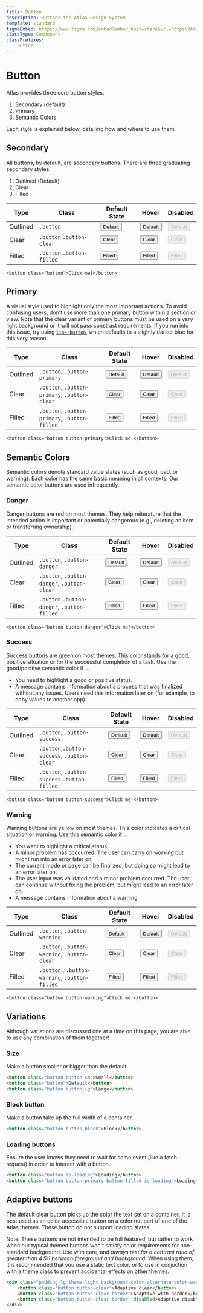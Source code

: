 ```yaml
---
title: Button
description: Buttons the Atlas Design System
template: standard
figmaEmbed: https://www.figma.com/embed?embed_host=share&url=https%3A%2F%2Fwww.figma.com%2Fproto%2FMCSf9XuplN2zG0sCcqJJyq%2F%25F0%259F%259A%25A7-Buttons%3Fpage-id%3D205%253A610%26node-id%3D364%253A852%26viewport%3D1342%252C2000%252C0.5%26scaling%3Dmin-zoom
classType: Component
classPrefixes:
  - button
---
```


# Button

Atlas provides three core button styles.

1. Secondary (default)
2. Primary
3. Semantic Colors

Each style is explained below, detailing how and where to use them.

## Secondary

All buttons, by default, are secondary buttons. There are three graduating secondary styles.

1. Outlined (Default)
2. Clear
3. Filled

| Type     | Class                      | Default State                                        | Hover                                                           | Disabled                                                                 |
| -------- | -------------------------- | ---------------------------------------------------- | --------------------------------------------------------------- | ------------------------------------------------------------------------ |
| Outlined | `.button`                  | <button class="button">Default</button>              | <button class="button is-hovered">Default</button>              | <button class="button" disabled>Default</button>                         |
| Clear    | `.button` `.button-clear`  | <button class="button button-clear">Clear</button>   | <button class="button button-clear is-hovered">Clear</button>   | <button class="button button-clear is-hovered" disabled>Clear</button>   |
| Filled   | `.button` `.button-filled` | <button class="button button-filled">Filled</button> | <button class="button button-filled is-hovered">Filled</button> | <button class="button button-filled is-hovered" disabled>Filled</button> |

```abut-html
<button class="button">Click me!</button>
```

## Primary

A visual style used to highlight only the most important actions. To avoid confusing users, don't use more than one primary button within a section or view. Note that the clear variant of primary buttons must be used on a very light background or it will not pass constrast requirements. If you run into this issue, try using [`link-button`](~/src/components/link-button.md), which defaults to a slightly darker blue for this very reason.

| Type     | Class                                          | Default State                                                       | Hover                                                                          | Disabled                                                                     |
| -------- | ---------------------------------------------- | ------------------------------------------------------------------- | ------------------------------------------------------------------------------ | ---------------------------------------------------------------------------- |
| Outlined | `.button`, `.button-primary`                   | <button class="button button-primary">Default</button>              | <button class="button button-primary is-hovered">Default</button>              | <button class="button button-primary" disabled>Default</button>              |
| Clear    | `.button`, `.button-primary`, `.button-clear`  | <button class="button button-primary button-clear">Clear</button>   | <button class="button button-primary button-clear is-hovered">Clear</button>   | <button class="button button-primary button-clear" disabled>Clear</button>   |
| Filled   | `.button`, `.button-primary`, `.button-filled` | <button class="button button-primary button-filled">Filled</button> | <button class="button button-primary button-filled is-hovered">Filled</button> | <button class="button button-primary button-filled" disabled>Filled</button> |

```abut-html
<button class="button button-primary">Click me!</button>
```

## Semantic Colors

Semantic colors denote standard value states (such as good, bad, or warning). Each color has the same basic meaning in all contexts. Our semantic color buttons are used infrequently.

### Danger

Danger buttons are red on most themes. They help reiterature that the intended action is important or potentially dangerous (e.g., deleting an item or transferring ownership).

| Type     | Class                                        | Default State                                                      | Hover                                                                         | Disabled                                                                    |
| -------- | -------------------------------------------- | ------------------------------------------------------------------ | ----------------------------------------------------------------------------- | --------------------------------------------------------------------------- |
| Outlined | `.button`, `.button-danger`                  | <button class="button button-danger">Default</button>              | <button class="button button-danger is-hovered">Default</button>              | <button class="button button-danger" disabled>Default</button>              |
| Clear    | `.button`, `.button-danger`, `.button-clear` | <button class="button button-danger button-clear">Clear</button>   | <button class="button button-danger button-clear is-hovered">Clear</button>   | <button class="button button-danger button-clear" disabled>Clear</button>   |
| Filled   | `.button` `.button-danger`, `.button-filled` | <button class="button button-danger button-filled">Filled</button> | <button class="button button-danger button-filled is-hovered">Filled</button> | <button class="button button-danger button-filled" disabled>Filled</button> |

```abut-html
<button class="button button-danger">Click me!</button>
```

### Success

Success buttons are green on most themes. This color stands for a good, positive situation or for the successful completion of a task. Use the good/positive semantic color if ...

- You need to highlight a good or positive status.
- A message contains information about a process that was finalized without any issues. Users need this information later on (for example, to copy values to another app).

| Type     | Class                                         | Default State                                                       | Hover                                                                          | Disabled                                                                     |
| -------- | --------------------------------------------- | ------------------------------------------------------------------- | ------------------------------------------------------------------------------ | ---------------------------------------------------------------------------- |
| Outlined | `.button`, `.button-success`                  | <button class="button button-success">Default</button>              | <button class="button button-success is-hovered">Default</button>              | <button class="button button-success" disabled>Default</button>              |
| Clear    | `.button`,`.button-success`, `.button-clear`  | <button class="button button-success button-clear">Clear</button>   | <button class="button button-success button-clear is-hovered">Clear</button>   | <button class="button button-success button-clear" disabled>Clear</button>   |
| Filled   | `.button`, `.button-success` `.button-filled` | <button class="button button-success button-filled">Filled</button> | <button class="button button-success button-filled is-hovered">Filled</button> | <button class="button button-success button-filled" disabled>Filled</button> |

```abut-html
<button class="button button-success">Click me!</button>
```

### Warning

Warning buttons are yellow on most themes. This color indicates a critical situation or warning. Use this semantic color if ...

- You want to highlight a critical status.
- A minor problem has occcurred. The user can carry on working but might run into an error later on.
- The current mode or page can be finalized, but doing so might lead to an error later on.
- The user input was validated and a minor problem occurred. The user can continue without fixing the problem, but might lead to an error later on.
- A message contains information about a warning.

| Type     | Class                                           | Default State                                                       | Hover                                                                          | Disabled                                                                     |
| -------- | ----------------------------------------------- | ------------------------------------------------------------------- | ------------------------------------------------------------------------------ | ---------------------------------------------------------------------------- |
| Outlined | `.button`, `.button-warning`                    | <button class="button button-warning">Default</button>              | <button class="button button-warning is-hovered">Default</button>              | <button class="button button-warning" disabled>Default</button>              |
| Clear    | `.button`, `.button-warning`, `.button-clear`   | <button class="button button-warning button-clear">Clear</button>   | <button class="button button-warning button-clear is-hovered">Clear</button>   | <button class="button button-warning button-clear" disabled>Clear</button>   |
| Filled   | `.button` , `.button-warning`, `.button-filled` | <button class="button button-warning button-filled">Filled</button> | <button class="button button-warning button-filled is-hovered">Filled</button> | <button class="button button-warning button-filled" disabled>Filled</button> |

```abut-html
<button class="button button-warning">Click me!</button>
```

## Variations

Although variations are discussed one at a time on this page, you are able to use any combination of them together!

### Size

Make a button smaller or bigger than the default.

```html
<button class="button button-sm">Small</button>
<button class="button">Default</button>
<button class="button button-lg">Large</button>
```

### Block button

Make a button take up the full width of a container.

```html
<button class="button button-block">Block</button>
```

### Loading buttons

Ensure the user knows they need to wait for some event (like a fetch request) in order to interact with a button.

```html
<button class="button is-loading">Loading</button>
<button class="button button-primary button-filled is-loading">Loading</button>
```

## Adaptive buttons

The default clear button picks up the color the text set on a container. It is best used as an color-accessible button on a color not part of one of the Atlas themes. These button do not support loading states.

Note! These buttons are not intended to be full featured, but rather to work when our typical themed buttons won't satisfy color requirements for non-standard background. Use with care, and _always test for a contrast ratio of greater than 4.5:1 between foreground and background_. When using them, it is recommended that you use a static text color, or to use in conjuction with a theme class to prevent accidental effects on other themes.

```html
<div class="padding-lg theme-light background-color-alternate color-warning">
	<button class="button button-clear">Adaptive clear</button>
	<button class="button button-clear border">Adaptive with border</button>
	<button class="button button-clear border" disabled>Adaptive disabled</button>
</div>
```

